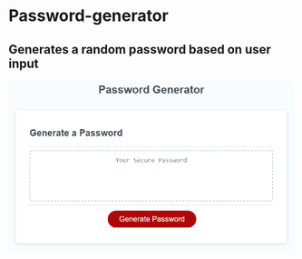 # Password-generator

## Generates a random password based on user input

<img src="./03-javascript-homework-demo.png">

